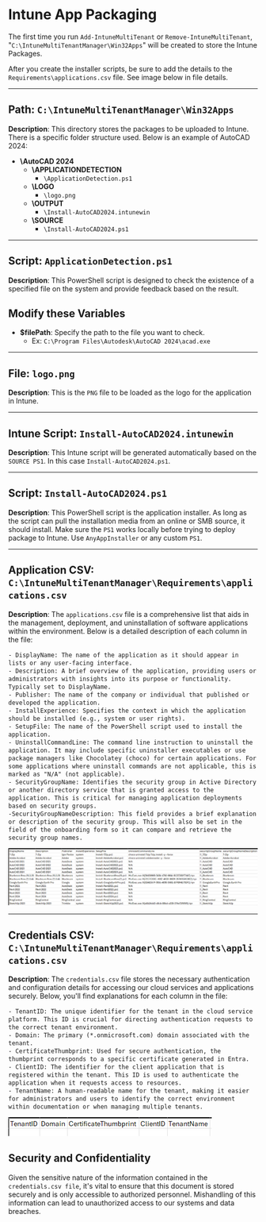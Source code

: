# **Intune App Packaging**

The first time you run `Add-IntuneMultiTenant` or `Remove-IntuneMultiTenant`, "`C:\IntuneMultiTenantManager\Win32Apps`" will be created to store the Intune Packages.

After you create the installer scripts, be sure to add the details to the `Requirements\applications.csv` file. See image below in file details.

---

## **Path**: `C:\IntuneMultiTenantManager\Win32Apps`

**Description**: This directory stores the packages to be uploaded to Intune. There is a specific folder structure used. Below is an example of AutoCAD 2024:

  - **\AutoCAD 2024**
      - **\APPLICATIONDETECTION**
          - `\ApplicationDetection.ps1`
      - **\LOGO**
          - `\logo.png`
      - **\OUTPUT**
          - `\Install-AutoCAD2024.intunewin`
      - **\SOURCE**
          - `\Install-AutoCAD2024.ps1`

---

## **Script**: `ApplicationDetection.ps1`

**Description**: This PowerShell script is designed to check the existence of a specified file on the system and provide feedback based on the result.

## **Modify these Variables**

- **$filePath**: Specify the path to the file you want to check.
    - Ex: `C:\Program Files\Autodesk\AutoCAD 2024\acad.exe`

---

## **File**: `logo.png`

**Description**: This is the `PNG` file to be loaded as the logo for the application in Intune.

---

## **Intune Script**: `Install-AutoCAD2024.intunewin`

**Description**: This Intune script will be generated automatically based on the `SOURCE PS1`. In this case `Install-AutoCAD2024.ps1`.

---

## **Script**: `Install-AutoCAD2024.ps1`

**Description**: This PowerShell script is the application installer. As long as the script can pull the installation media from an online or SMB source, it should install. Make sure the `PS1` works locally before trying to deploy package to Intune. Use `AnyAppInstaller` or any custom `PS1`.

---

## **Application CSV**: `C:\IntuneMultiTenantManager\Requirements\applications.csv`

**Description**: The `applications.csv` file is a comprehensive list that aids in the management, deployment, and uninstallation of software applications within the environment. Below is a detailed description of each column in the file:

    - DisplayName: The name of the application as it should appear in lists or any user-facing interface.
    - Description: A brief overview of the application, providing users or administrators with insights into its purpose or functionality. Typically set to DisplayName.
    - Publisher: The name of the company or individual that published or developed the application.
    - InstallExperience: Specifies the context in which the application should be installed (e.g., system or user rights).
    - SetupFile: The name of the PowerShell script used to install the application.
    - UninstallCommandLine: The command line instruction to uninstall the application. It may include specific uninstaller executables or use package managers like Chocolatey (choco) for certain applications. For some applications where uninstall commands are not applicable, this is marked as "N/A" (not applicable).
    - SecurityGroupName: Identifies the security group in Active Directory or another directory service that is granted access to the application. This is critical for managing application deployments based on security groups.
    -SecurityGroupNameDescription: This field provides a brief explanation or description of the security group. This will also be set in the field of the onboarding form so it can compare and retrieve the security group names.

![alt text](assets/Intune_App_Package_1.png?raw=true)

---

## **Credentials CSV**: `C:\IntuneMultiTenantManager\Requirements\applications.csv`

**Description**: The `credentials.csv` file stores the necessary authentication and configuration details for accessing our cloud services and applications securely. Below, you'll find explanations for each column in the file:

    - TenantID: The unique identifier for the tenant in the cloud service platform. This ID is crucial for directing authentication requests to the correct tenant environment.
    - Domain: The primary (*.onmicrosoft.com) domain associated with the tenant.
    - CertificateThumbprint: Used for secure authentication, the thumbprint corresponds to a specific certificate generated in Entra.
    - ClientID: The identifier for the client application that is registered within the tenant. This ID is used to authenticate the application when it requests access to resources.
    - TenantName: A human-readable name for the tenant, making it easier for administrators and users to identify the correct environment within documentation or when managing multiple tenants.

![alt text](assets/Intune_App_Package_2.png?raw=true)

## **Security and Confidentiality**
Given the sensitive nature of the information contained in the `credentials.csv file`, it's vital to ensure that this document is stored securely and is only accessible to authorized personnel. Mishandling of this information can lead to unauthorized access to our systems and data breaches.